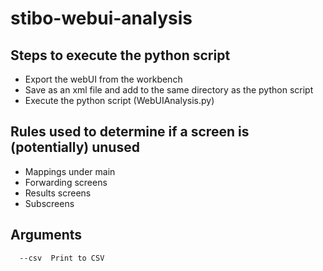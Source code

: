 # stibo-webui-analysis

## Steps to execute the python script

- Export the webUI from the workbench
- Save as an xml file and add to the same directory as the python script
- Execute the python script (WebUIAnalysis.py)

## Rules used to determine if a screen is (potentially) unused

- Mappings under main	
- Forwarding screens
- Results screens
- Subscreens

## Arguments
```
  --csv  Print to CSV
```

